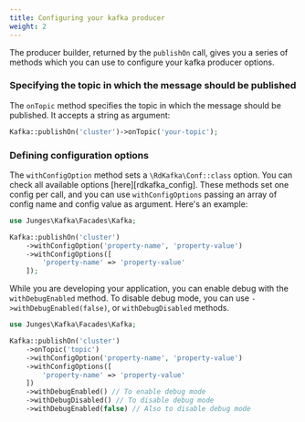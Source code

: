```yaml
---
title: Configuring your kafka producer
weight: 2
---
```


The producer builder, returned by the `publishOn` call, gives you a series of methods which you can use
to configure your kafka producer options.

### Specifying the topic in which the message should be published
The `onTopic` method specifies the topic in which the message should be published. It accepts a string as argument:

```php
Kafka::publishOn('cluster')->onTopic('your-topic');
```

### Defining configuration options
The `withConfigOption` method sets a `\RdKafka\Conf::class` option. You can check all available options [here][rdkafka_config].
These methods set one config per call, and you can use `withConfigOptions` passing an array of config name and config value
as argument. Here's an example:

```php
use Junges\Kafka\Facades\Kafka;

Kafka::publishOn('cluster')
    ->withConfigOption('property-name', 'property-value')
    ->withConfigOptions([
        'property-name' => 'property-value'
    ]);
```

While you are developing your application, you can enable debug with the `withDebugEnabled` method.
To disable debug mode, you can use `->withDebugEnabled(false)`, or `withDebugDisabled` methods.

```php
use Junges\Kafka\Facades\Kafka;

Kafka::publishOn('cluster')
    ->onTopic('topic')
    ->withConfigOption('property-name', 'property-value')
    ->withConfigOptions([
        'property-name' => 'property-value'
    ])
    ->withDebugEnabled() // To enable debug mode
    ->withDebugDisabled() // To disable debug mode
    ->withDebugEnabled(false) // Also to disable debug mode
```